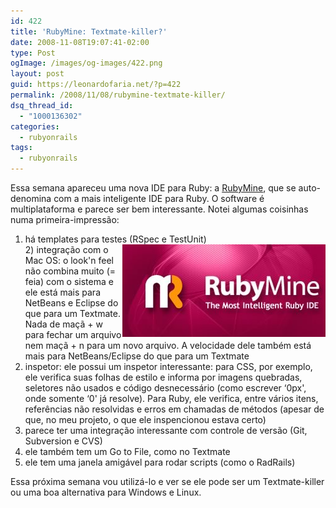 ```yaml
---
id: 422
title: 'RubyMine: Textmate-killer?'
date: 2008-11-08T19:07:41-02:00
type: Post
ogImage: /images/og-images/422.png
layout: post
guid: https://leonardofaria.net/?p=422
permalink: /2008/11/08/rubymine-textmate-killer/
dsq_thread_id:
  - "1000136302"
categories:
  - rubyonrails
tags:
  - rubyonrails
---
```

Essa semana apareceu uma nova IDE para Ruby: a [RubyMine](http://www.jetbrains.com/ruby/index.html), que se auto-denomina com a mais inteligente IDE para Ruby. O software é multiplataforma e parece ser bem interessante. Notei algumas coisinhas numa primeira-impressão:

1) há templates para testes (RSpec e TestUnit)  
[<img src="/wp-content/uploads/2008/11/rubymine.jpg" alt="" title="RubyMine" align="right" />](http://www.jetbrains.com/ruby/index.html)2) integração com o Mac OS: o look'n feel não combina muito (= feia) com o sistema e ele está mais para NetBeans e Eclipse do que para um Textmate. Nada de maçã + w para fechar um arquivo nem maçã + n para um novo arquivo. A velocidade dele também está mais para NetBeans/Eclipse do que para um Textmate  
3) inspetor: ele possui um inspetor interessante: para CSS, por exemplo, ele verifica suas folhas de estilo e informa por imagens quebradas, seletores não usados e código desnecessário (como escrever &#8216;0px', onde somente &#8216;0' já resolve). Para Ruby, ele verifica, entre vários itens, referências não resolvidas e erros em chamadas de métodos (apesar de que, no meu projeto, o que ele inspencionou estava certo)  
4) parece ter uma integração interessante com controle de versão (Git, Subversion e CVS)  
5) ele também tem um Go to File, como no Textmate  
6) ele tem uma janela amigável para rodar scripts (como o RadRails)

Essa próxima semana vou utilizá-lo e ver se ele pode ser um Textmate-killer ou uma boa alternativa para Windows e Linux.
